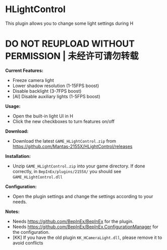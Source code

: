# HLightControl  
This plugin allows you to change some light settings during H

# DO NOT REUPLOAD WITHOUT PERMISSION | 未经许可请勿转载  

**Current Features:**  
* Freeze camera light  
* Lower shadow resolution (1-15FPS boost)  
* Disable backlight (3-7FPS boost)  
* [AI] Disable auxiliary lights (1-5FPS boost)  

**Usage:**  
* Open the built-in light UI in H  
* Click the new checkboxes to turn features on/off  

**Download:**  
* Download the latest `GAME_HLightControl.zip` from https://github.com/Mantas-2155X/HLightControl/releases  

**Installation:**  
* Unzip `GAME_HLightControl.zip` into your game directory. If done correctly, in `BepInEx/plugins/2155X/` you should see `GAME_HLightControl.dll`  

**Configuration:**  
* Open the plugin settings and change the settings according to your needs.  

**Notes:**
* Needs https://github.com/BepInEx/BepInEx for the plugin.
* Needs https://github.com/BepInEx/BepInEx.ConfigurationManager for the configuration.
* [KK] If you have the old plugin `KK_HCameraLight.dll`, please remove it to avoid conflicts  
